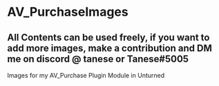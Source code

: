 # AV_PurchaseImages
## All Contents can be used freely, if you want to add more images, make a contribution and DM me on discord @ tanese or Tanese#5005


Images for my AV_Purchase Plugin Module in Unturned
